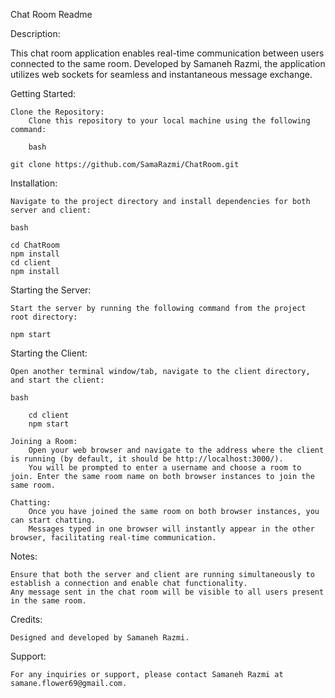 Chat Room Readme

Description:

This chat room application enables real-time communication between users connected to the same room. Developed by Samaneh Razmi, the application utilizes web sockets for seamless and instantaneous message exchange.

Getting Started:

    Clone the Repository:
        Clone this repository to your local machine using the following command:

        bash

    git clone https://github.com/SamaRazmi/ChatRoom.git

Installation:

    Navigate to the project directory and install dependencies for both server and client:

    bash

    cd ChatRoom
    npm install
    cd client
    npm install

Starting the Server:

    Start the server by running the following command from the project root directory:

    npm start

Starting the Client:

    Open another terminal window/tab, navigate to the client directory, and start the client:

    bash

        cd client
        npm start

    Joining a Room:
        Open your web browser and navigate to the address where the client is running (by default, it should be http://localhost:3000/).
        You will be prompted to enter a username and choose a room to join. Enter the same room name on both browser instances to join the same room.

    Chatting:
        Once you have joined the same room on both browser instances, you can start chatting.
        Messages typed in one browser will instantly appear in the other browser, facilitating real-time communication.

Notes:

    Ensure that both the server and client are running simultaneously to establish a connection and enable chat functionality.
    Any message sent in the chat room will be visible to all users present in the same room.

Credits:

    Designed and developed by Samaneh Razmi.

Support:

    For any inquiries or support, please contact Samaneh Razmi at samane.flower69@gmail.com.
